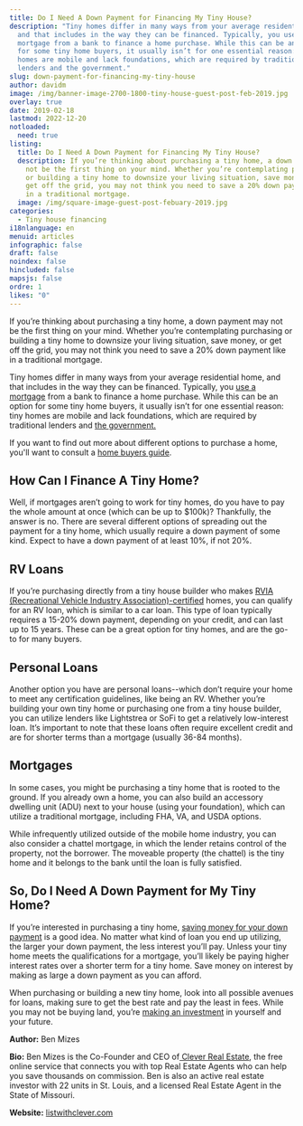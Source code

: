 ```yaml
---
title: Do I Need A Down Payment for Financing My Tiny House?
description: "Tiny homes differ in many ways from your average residential home,
  and that includes in the way they can be financed. Typically, you use a
  mortgage from a bank to finance a home purchase. While this can be an option
  for some tiny home buyers, it usually isn’t for one essential reason: tiny
  homes are mobile and lack foundations, which are required by traditional
  lenders and the government."
slug: down-payment-for-financing-my-tiny-house
author: davidm
image: /img/banner-image-2700-1800-tiny-house-guest-post-feb-2019.jpg
overlay: true
date: 2019-02-18
lastmod: 2022-12-20
notloaded:
  need: true
listing:
  title: Do I Need A Down Payment for Financing My Tiny House?
  description: If you’re thinking about purchasing a tiny home, a down payment may
    not be the first thing on your mind. Whether you’re contemplating purchasing
    or building a tiny home to downsize your living situation, save money, or
    get off the grid, you may not think you need to save a 20% down payment like
    in a traditional mortgage.
  image: /img/square-image-guest-post-febuary-2019.jpg
categories:
  - Tiny house financing
i18nlanguage: en
menuid: articles
infographic: false
draft: false
noindex: false
hincluded: false
mapsjs: false
ordre: 1
likes: "0"
---
```

If you’re thinking about purchasing a tiny home, a down payment may not be the first thing on your mind. Whether you’re contemplating purchasing or building a tiny home to downsize your living situation, save money, or get off the grid, you may not think you need to save a 20% down payment like in a traditional mortgage.

Tiny homes differ in many ways from your average residential home, and that includes in the way they can be financed. Typically, you [use a mortgage](https://www.sofi.com/home-loans/mortgage/) from a bank to finance a home purchase. While this can be an option for some tiny home buyers, it usually isn’t for one essential reason: tiny homes are mobile and lack foundations, which are required by traditional lenders and [the government.](http://www.homebuyinginstitute.com/mortgage/fha-property-requirements-476/)  

If you want to find out more about different options to purchase a home, you'll want to consult a [home buyers guide](https://www.sofi.com/home-buyers-guide/).

## How Can I Finance A Tiny Home?

Well, if mortgages aren’t going to work for tiny homes, do you have to pay the whole amount at once (which can be up to $100k)? Thankfully, the answer is no. There are several different options of spreading out the payment for a tiny home, which usually require a down payment of some kind. Expect to have a down payment of at least 10%, if not 20%. 

## RV Loans

If you’re purchasing directly from a tiny house builder who makes [RVIA (Recreational Vehicle Industry Association)-certified](https://www.rvia.org/) homes, you can qualify for an RV loan, which is similar to a car loan. This type of loan typically requires a 15-20% down payment, depending on your credit, and can last up to 15 years. These can be a great option for tiny homes, and are the go-to for many buyers.

## Personal Loans

Another option you have are personal loans--which don’t require your home to meet any certification guidelines, like being an RV. Whether you’re building your own tiny home or purchasing one from a tiny house builder, you can utilize lenders like Lightstrea or SoFi to get a relatively low-interest loan. It’s important to note that these loans often require excellent credit and are for shorter terms than a mortgage (usually 36-84 months). 

## Mortgages

In some cases, you might be purchasing a tiny home that is rooted to the ground. If you already own a home, you can also build an accessory dwelling unit (ADU) next to your house (using your foundation), which can utilize a traditional mortgage, including FHA, VA, and USDA options.

While infrequently utilized outside of the mobile home industry, you can also consider a chattel mortgage, in which the lender retains control of the property, not the borrower. The moveable property (the chattel) is the tiny home and it belongs to the bank until the loan is fully satisfied.  

## So, Do I Need A Down Payment for My Tiny Home?

If you’re interested in purchasing a tiny home, [saving money for your down payment](https://listwithclever.com/real-estate-blog/creative-strategies-to-save-for-your-down-payment/) is a good idea. No matter what kind of loan you end up utilizing, the larger your down payment, the less interest you’ll pay. Unless your tiny home meets the qualifications for a mortgage, you’ll likely be paying higher interest rates over a shorter term for a tiny home. Save money on interest by making as large a down payment as you can afford. 

When purchasing or building a new tiny home, look into all possible avenues for loans, making sure to get the best rate and pay the least in fees. While you may not be buying land, you’re [making an investment](https://listwithclever.com/real-estate-blog/are-tiny-houses-a-good-investment-for-airbnb/) in yourself and your future.

**Author:** Ben Mizes 

**Bio:** Ben Mizes is the Co-Founder and CEO of[ Clever Real Estate](https://listwithclever.com/), the free online service that connects you with top Real Estate Agents who can help you save thousands on commission. Ben is also an active real estate investor with 22 units in St. Louis, and a licensed Real Estate Agent in the State of Missouri.

**Website:** [listwithclever.com](https://listwithclever.com/)